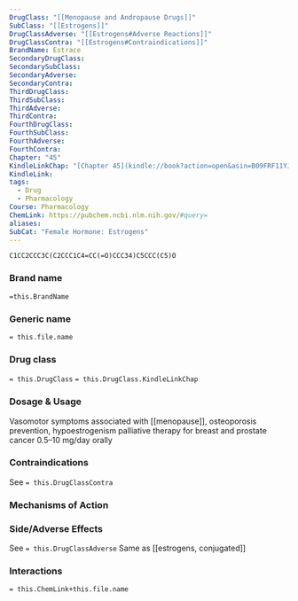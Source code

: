 ```yaml
---
DrugClass: "[[Menopause and Andropause Drugs]]"
SubClass: "[[Estrogens]]"
DrugClassAdverse: "[[Estrogens#Adverse Reactions]]"
DrugClassContra: "[[Estrogens#Contraindications]]"
BrandName: Estrace
SecondaryDrugClass: 
SecondarySubClass: 
SecondaryAdverse: 
SecondaryContra: 
ThirdDrugClass: 
ThirdSubClass: 
ThirdAdverse: 
ThirdContra: 
FourthDrugClass: 
FourthSubClass: 
FourthAdverse: 
FourthContra: 
Chapter: "45"
KindleLinkChap: "[Chapter 45](kindle://book?action=open&asin=B09FRF11YJ&location=26138)"
KindleLink: 
tags:
  - Drug
  - Pharmacology
Course: Pharmacology
ChemLink: https://pubchem.ncbi.nlm.nih.gov/#query=
aliases: 
SubCat: "Female Hormone: Estrogens"
---
```

```smiles
C1CC2CCC3C(C2CCC1C4=CC(=O)CCC34)C5CCC(C5)O
```

### Brand name
`=this.BrandName`

### Generic name
`= this.file.name`

### Drug class 
`= this.DrugClass`
	`= this.DrugClass.KindleLinkChap`

### Dosage & Usage
Vasomotor symptoms associated with [[menopause]], osteoporosis prevention, hypoestrogenism palliative therapy for breast and prostate cancer 
0.5–10 mg/day orally

### Contraindications
See `= this.DrugClassContra`

### Mechanisms of Action


### Side/Adverse Effects
See `= this.DrugClassAdverse`
Same as [[estrogens, conjugated]] 

### Interactions

`= this.ChemLink+this.file.name`

